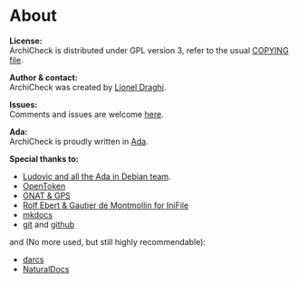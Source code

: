 About 
=====

<script type='text/javascript' src='https://www.openhub.net/p/ArchiCheck/widgets/project_factoids_stats?format=js'></script>

**License:**  
ArchiCheck is distributed under GPL version 3, refer to the usual [COPYING file](copying.md).

**Author & contact:**  
  ArchiCheck was created by [Lionel Draghi](mailto:lionel.draghi@free.fr).

**Issues:**  
Comments and issues are welcome [here](https://github.com/LionelDraghi/ArchiCheck/issues/new).

**Ada:**  
ArchiCheck is proudly written in [Ada](http://getadanow.com/).

**Special thanks to:**  

- [Ludovic and all the Ada in Debian team](https://people.debian.org/~lbrenta/debian-ada-policy.html#Introduction). 
- [OpenToken](http://stephe-leake.org/ada/opentoken.html)
- [GNAT & GPS](http://libre.adacore.com/tools/gps/)
- [Rolf Ebert & Gautier de Montmollin for IniFile](https://sourceforge.net/projects/ini-files/)
- [mkdocs](http://www.mkdocs.org/)
- [git](https://git-scm.com/) and [github](https://github.com/)

and (No more used, but still highly recommendable):

- [darcs](http://darcs.net/) 
- [NaturalDocs](http://www.naturaldocs.org/) 
